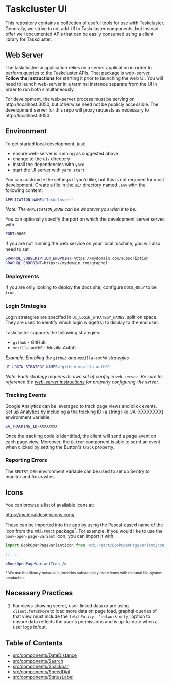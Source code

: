 # Taskcluster UI

This repository contains a collection of useful tools for use with Taskcluster.
Generally, we strive to not add UI to Taskcluster components, but instead offer
well documented APIs that can be easily consumed using a client library for
Taskcluster.

## Web Server

The taskcluster-ui application relies on a server application in order to
perform queries to the Taskcluster APIs. That package is
[web-server](../services/web-server).
**Follow the instructions** for starting it prior to launching
the web UI. You will need to launch web-server in a terminal
instance separate from the UI in order to run both simultaneously.

For development, the web-server process must be serving on
http://localhost:3050, but otherwise need not be publicly accessible. The
development server for this repo will proxy requests as necessary to
http://localhost:3050.

## Environment

To get started local development, just:

* ensure web-server is running as suggested above
* change to the `ui/` directory
* install the dependencies with `yarn`
* start the UI server with `yarn start`

You can customize the settings if you'd like, but this is not required for most development.
Create a file in the `ui/` directory named `.env` with the following content:

```bash
APPLICATION_NAME="Taskcluster"
```

_Note: The `APPLICATION_NAME` can be whatever you wish it to be._

You can optionally specify the port on which the development server serves with

```bash
PORT=9000
```

If you are not running the web service on your local machine, you will also need to set

```bash
GRAPHQL_SUBSCRIPTION_ENDPOINT=https://mydomain.com/subscription
GRAPHQL_ENDPOINT=https://mydomain.com/graphql
```

### Deployments

If you are only looking to deploy the docs site, configure `DOCS_ONLY` to be `true`.

### Login Strategies

Login strategies are specifed in `UI_LOGIN_STRATEGY_NAMES`, split on space. They are used to identify which
login widget(s) to display to the end user.

Taskcluster supports the following strategies:
* `github` - GitHub
* `mozilla-auth0` - Mozilla Auth0

_Example: Enabling the `github` and `mozilla-auth0` strategies_

```bash
UI_LOGIN_STRATEGY_NAMES="github mozilla-auth0"
```

_Note: Each strategy requires its own set of config in `web-server`. Be sure to reference the
[web-server instructions](https://github.com/taskcluster/taskcluster/tree/master/services/web-server#login-strategies)
for properly configuring the server._

### Tracking Events

Google Analytics can be leveraged to track page views and click events.
Set up Analytics by including a the tracking ID (a string like UA-XXXXXXXX) environment variable.

```bash
GA_TRACKING_ID=XXXXXXXX
```

Once the tracking code is identified, the client will send a page event on each page view.
Moreover, the `Button` component is able to send an event when clicked by setting
the Button's `track` property.

### Reporting Errors

The `SENTRY_DSN` environment variable can be used to set up Sentry to monitor and fix crashes.

## Icons

You can browse a list of available icons at:

https://materialdesignicons.com/

These can be imported into the app by using the Pascal-cased name of the icon from the
[`mdi-react`](https://github.com/levrik/mdi-react) package<sup>*</sup>.
For example, if you would like to use the `book-open-page-variant` icon, you can import it with:

```jsx
import BookOpenPageVariantIcon from 'mdi-react/BookOpenPageVariantIcon';

// ...

<BookOpenPageVariantIcon />
```

<sup>* We use this library because it provides substantially more icons with minimal file-system headaches.</sup>

## Necessary Practices

1. For views showing secret, user-linked data or are using `client.fetchMore` to load more data
on page load, graphql queries of that view must include the `fetchPolicy: 'network-only'` option to ensure
data reflects the user's permissions and is up-to-date when a user logs in/out.

## Table of Contents

<!-- TOC BEGIN -->
* [src/components/DateDistance](src/components/DateDistance#readme)
* [src/components/Search](src/components/Search#readme)
* [src/components/Snackbar](src/components/Snackbar#readme)
* [src/components/SpeedDial](src/components/SpeedDial#readme)
* [src/components/StatusLabel](src/components/StatusLabel#readme)
<!-- TOC END -->
